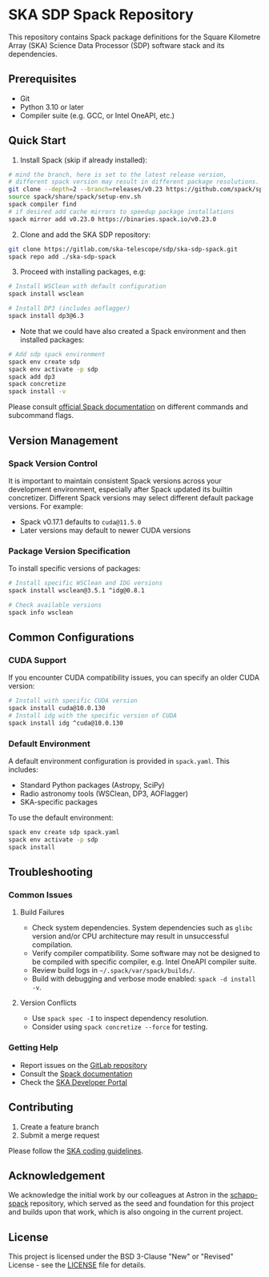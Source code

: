 # SKA SDP Spack Repository

This repository contains Spack package definitions for the Square Kilometre Array (SKA) Science Data Processor (SDP) software stack and its dependencies.

## Prerequisites

- Git
- Python 3.10 or later
- Compiler suite (e.g. GCC, or Intel OneAPI, etc.)

## Quick Start

1. Install Spack (skip if already installed):
```bash
# mind the branch, here is set to the latest release version,
# different spack version may result in different package resolutions.
git clone --depth=2 --branch=releases/v0.23 https://github.com/spack/spack.git
source spack/share/spack/setup-env.sh
spack compiler find
# if desired add cache mirrors to speedup package installations
spack mirror add v0.23.0 https://binaries.spack.io/v0.23.0
```

2. Clone and add the SKA SDP repository:
```bash
git clone https://gitlab.com/ska-telescope/sdp/ska-sdp-spack.git
spack repo add ./ska-sdp-spack
```

3. Proceed with installing packages, e.g:
```bash
# Install WSClean with default configuration
spack install wsclean

# Install DP3 (includes aoflagger)
spack install dp3@6.3
```

- Note that we could have also created a Spack environment and then installed packages:
```bash
# Add sdp spack environment
spack env create sdp
spack env activate -p sdp
spack add dp3 
spack concretize 
spack install -v
```

Please consult [official Spack documentation](https://spack.readthedocs.io/en/latest/features.html) 
on different commands and subcommand flags.

## Version Management

### Spack Version Control
It is important to maintain consistent Spack versions across your development environment, 
especially after Spack updated its builtin concretizer. Different Spack versions may select 
different default package versions. For example:
- Spack v0.17.1 defaults to `cuda@11.5.0`
- Later versions may default to newer CUDA versions

### Package Version Specification

To install specific versions of packages:
```bash
# Install specific WSClean and IDG versions
spack install wsclean@3.5.1 ^idg@0.8.1

# Check available versions
spack info wsclean
```

## Common Configurations

### CUDA Support
If you encounter CUDA compatibility issues, you can specify an older CUDA version:
```bash
# Install with specific CUDA version
spack install cuda@10.0.130
# Install idg with the specific version of CUDA
spack install idg ^cuda@10.0.130
```

### Default Environment
A default environment configuration is provided in `spack.yaml`. This includes:
- Standard Python packages (Astropy, SciPy)
- Radio astronomy tools (WSClean, DP3, AOFlagger)
- SKA-specific packages

To use the default environment:
```bash
spack env create sdp spack.yaml
spack env activate -p sdp
spack install
```

## Troubleshooting

### Common Issues

1. Build Failures
   - Check system dependencies. System dependencies such as `glibc` version and/or CPU architecture may result in unsuccessful compilation.  
   - Verify compiler compatibility. Some software may not be designed to be compiled with specific compiler, e.g. Intel OneAPI compiler suite.
   - Review build logs in `~/.spack/var/spack/builds/`.
   - Build with debugging and verbose mode enabled: `spack -d install -v`.

2. Version Conflicts
   - Use `spack spec -I` to inspect dependency resolution.
   - Consider using `spack concretize --force` for testing.

### Getting Help

- Report issues on the [GitLab repository](https://gitlab.com/ska-telescope/sdp/ska-sdp-spack/-/issues)
- Consult the [Spack documentation](https://spack.readthedocs.io/)
- Check the [SKA Developer Portal](https://developer.skao.int)

## Contributing

1. Create a feature branch
2. Submit a merge request

Please follow the [SKA coding guidelines](https://developer.skao.int/en/latest/tools/codeguides.html).

## Acknowledgement

We acknowledge the initial work by our colleagues at Astron in the [schapp-spack](https://git.astron.nl/RD/schaap-spack) 
repository, which served as the seed and foundation for this project and builds upon that work, 
which is also ongoing in the current project. 

## License

This project is licensed under the BSD 3-Clause "New" or "Revised" License - see the [LICENSE](LICENSE) file for details.
